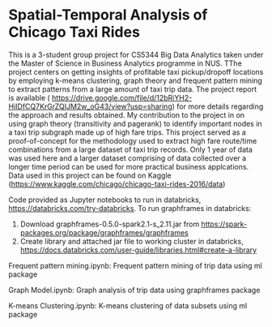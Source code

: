 # Spatial-Temporal Analysis of Chicago Taxi Rides

This is a 3-student group project for CS5344 Big Data Analytics taken under the Master of Science in Business Analytics programme in NUS. TThe project centers on getting insights of profitable taxi pickup/dropoff locations by employing k-means clustering, graph theory and frequent pattern mining to extract patterns from a large amount of taxi trip data. The project report is available ( https://drive.google.com/file/d/12bRiYH2-HiIDfCQ7KrGrZQIJM2w_oG43/view?usp=sharing) for more details regarding the approach and results obtained. My contribution to the project in on using graph theory (transitivity and pagerank) to identify important nodes in a taxi trip subgraph made up of high fare trips. This project served as a proof-of-concept for the methodology used to extract high fare route/time combinations from a large dataset of taxi trip records. Only 1 year of data was used here and a larger dataset comprising of data collected over a longer time period can be used for more practical business applcations. Data used in this project can be found on Kaggle (https://www.kaggle.com/chicago/chicago-taxi-rides-2016/data)

Code provided as Jupyter notebooks to run in databricks, https://databricks.com/try-databricks. 
To run graphframes in databricks:
1. Download graphframes-0.5.0-spark2.1-s_2.11.jar from https://spark-packages.org/package/graphframes/graphframes
2. Create library and attached jar file to working cluster in databricks, https://docs.databricks.com/user-guide/libraries.html#create-a-library

Frequent pattern mining.ipynb: Frequent pattern mining of trip data using ml package

Graph Model.ipynb: Graph analysis of trip data using graphframes package

K-means Clustering.ipynb: K-means clustering of data subsets using ml package

